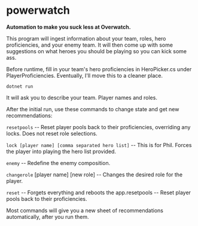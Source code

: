 # powerwatch

**Automation to make you suck less at Overwatch.**

This program will ingest information about your team, roles, hero proficiencies, and your enemy team. It will then come up with some suggestions on what heroes you should be playing so you can kick some ass.

Before runtime, fill in your team's hero proficiencies in HeroPicker.cs under PlayerProficiencies. Eventually, I'll move this to a cleaner place.

`dotnet run`

It will ask you to describe your team. Player names and roles.

After the initial run, use these commands to change state and get new recommendations:

`resetpools` -- Reset player pools back to their proficiencies, overriding any locks. Does not reset role selections.

`lock [player name] [comma separated hero list]` -- This is for Phil. Forces the player into playing the hero list provided.

`enemy` -- Redefine the enemy composition.

`changerole` [player name] [new role] -- Changes the desired role for the player.

`reset` -- Forgets everything and reboots the app.resetpools -- Reset player pools back to their proficiencies.

Most commands will give you a new sheet of recommendations automatically, after you run them.
